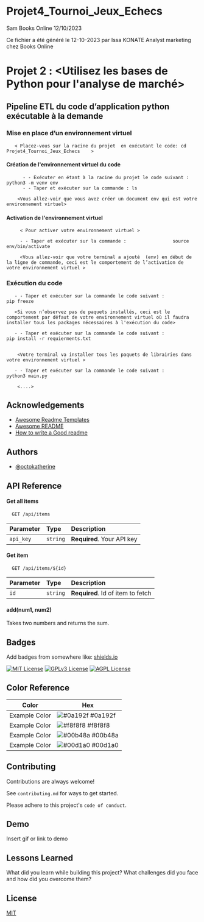 # Projet4_Tournoi_Jeux_Echecs


Sam                                                 Books Online
                                                    12/10/2023

Ce fichier a été généré le 12-10-2023 par Issa KONATE Analyst marketing chez Books Online

# Projet 2 :  <Utilisez les bases de Python pour l'analyse de marché>

## Pipeline ETL du code d’application python exécutable à la demande 
      

### Mise en place d’un environnement virtuel 

       < Placez-vous sur la racine du projet  en exécutant le code: cd  Projet4_Tournoi_Jeux_Echecs    >

#### Création de l'environnement virtuel du code 

          - - Exécuter en étant à la racine du projet le code suivant :         python3 -m venv env
          - - Taper et exécuter sur la commande : ls 

        <Vous allez-voir que vous avez créer un document env qui est votre environnement virtuel>

#### Activation de l'environnement virtuel 

         < Pour activer votre environnement virtuel > 

         - - Taper et exécuter sur la commande :                 source env/bin/activate  

         <Vous allez-voir que votre terminal a ajouté  (env) en début de la ligne de commande, ceci est le comportement de l’activation de votre environnement virtuel >

### Exécution du code

       - - Taper et exécuter sur la commande le code suivant :                 pip freeze

       <Si vous n’observez pas de paquets installés, ceci est le comportement par défaut de votre environnement virtuel où il faudra installer tous les packages nécessaires à l'exécution du code>

       - - Taper et exécuter sur la commande le code suivant :                   pip install -r requierments.txt


        <Votre terminal va installer tous les paquets de librairies dans votre environnement virtuel >

       - - Taper et exécuter sur la commande le code suivant :                   python3 main.py

        <....>
          

## Acknowledgements

 - [Awesome Readme Templates](https://awesomeopensource.com/project/elangosundar/awesome-README-templates)
 - [Awesome README](https://github.com/matiassingers/awesome-readme)
 - [How to write a Good readme](https://bulldogjob.com/news/449-how-to-write-a-good-readme-for-your-github-project)


## Authors

- [@octokatherine](https://www.github.com/octokatherine)


## API Reference

#### Get all items

```http
  GET /api/items
```

| Parameter | Type     | Description                |
| :-------- | :------- | :------------------------- |
| `api_key` | `string` | **Required**. Your API key |

#### Get item

```http
  GET /api/items/${id}
```

| Parameter | Type     | Description                       |
| :-------- | :------- | :-------------------------------- |
| `id`      | `string` | **Required**. Id of item to fetch |

#### add(num1, num2)

Takes two numbers and returns the sum.


## Badges

Add badges from somewhere like: [shields.io](https://shields.io/)

[![MIT License](https://img.shields.io/badge/License-MIT-green.svg)](https://choosealicense.com/licenses/mit/)
[![GPLv3 License](https://img.shields.io/badge/License-GPL%20v3-yellow.svg)](https://opensource.org/licenses/)
[![AGPL License](https://img.shields.io/badge/license-AGPL-blue.svg)](http://www.gnu.org/licenses/agpl-3.0)

## Color Reference

| Color             | Hex                                                                |
| ----------------- | ------------------------------------------------------------------ |
| Example Color | ![#0a192f](https://via.placeholder.com/10/0a192f?text=+) #0a192f |
| Example Color | ![#f8f8f8](https://via.placeholder.com/10/f8f8f8?text=+) #f8f8f8 |
| Example Color | ![#00b48a](https://via.placeholder.com/10/00b48a?text=+) #00b48a |
| Example Color | ![#00d1a0](https://via.placeholder.com/10/00b48a?text=+) #00d1a0 |


## Contributing

Contributions are always welcome!

See `contributing.md` for ways to get started.

Please adhere to this project's `code of conduct`.


## Demo

Insert gif or link to demo


## Lessons Learned

What did you learn while building this project? What challenges did you face and how did you overcome them?


## License

[MIT](https://choosealicense.com/licenses/mit/)

